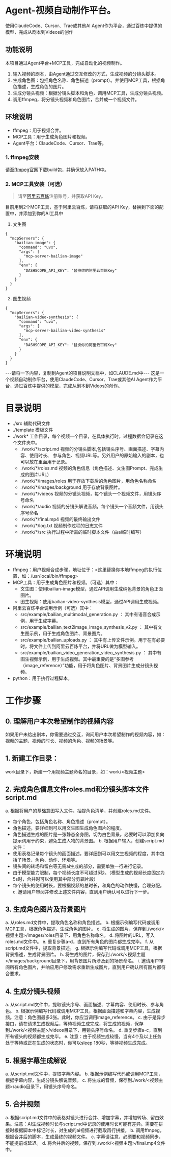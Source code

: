 # Agent-视频自动制作平台。
使用ClaudeCode、Cursor、Trae或其他AI Agent作为平台，通过百炼中提供的模型，完成从剧本到Videos的创作

## 功能说明

本项目通过Agent平台+MCP工具，完成自动化的视频制作。

1. 输入视频的剧本，由Agent通过交互修改的方式，生成视频的分镜头脚本。
2. 生成角色图：包括角色名称、角色描述（prompt）。并使用MCP工具，根据角色描述，生成角色的图片。
3. 生成分镜头视频：根据分镜头脚本和角色，调用MCP工具，生成分镜头视频。
4. 调用ffmpeg，将分镜头视频和角色图片，合并成一个视频文件。

## 环境说明
- ffmpeg：用于视频合并。
- MCP工具：用于生成角色图片和视频。
- Agent平台：ClaudeCode、Cursor、Trae等。
  
### 1. ffmpeg安装
请至[ffmpeg官网](https://ffmpeg.org/download.html)下载build包，并确保放入PATH中。

### 2. MCP工具安装（可选）

> 请至[阿里云百炼](https://www.aliyun.com/product/bailian)注册账号，并获取API Key。

目前用到2个MCP工具，基于阿里云百炼，请将获取的API Key，替换到下面的配置中，并添加到你的AI工具中
1. 文生图

```
{
  "mcpServers": {
    "bailian-image": {
      "command": "uvx",
      "args": [
        "mcp-server-bailian-image"
      ],
      "env": {
        "DASHSCOPE_API_KEY": "替换你的阿里云百炼Key"
      }
    }
  }
}
```

2. 图生视频

```
{
  "mcpServers": {
    "bailian-video-synthesis": {
      "command": "uvx",
      "args": [
        "mcp-server-bailian-video-synthesis"
      ],
      "env": {
        "DASHSCOPE_API_KEY": "替换你的阿里云百炼Key"
      }
    }
  }
}
```


---请将一下内容，复制到Agent的项目说明文档中，如CLAUDE.md中---
这是一个视频自动制作平台，使用ClaudeCode、Cursor、Trae或其他AI Agent作为平台，通过百炼中提供的模型，完成从剧本到Videos的创作。

# 目录说明
 - ./src 辅助代码文件
 - ./template 模板文件
 - ./work* 工作目录，每个视频一个目录，在具体执行时，过程数据会记录在这个文件夹中。
   - ./work/*/script.md 视频的分镜头脚本,包括镜头序号、画面描述、字幕内容、使用时长、 参与角色、视频URL等。另外用户的原始输入的剧本，也可以放在里面用于记录。
   - ./work/*/roles.md 视频的角色信息（角色描述、文生图Prompt、完成生成的图片URL）
   - ./work/*/images/roles 用于存放下载后的角色图片，用角色名称命名
   - ./work/*/images/background 用于存放背景图片。
   - ./work/*/videos 视频的分镜头视频，每个镜头一个视频文件，用镜头序号命名
   - ./work/*/audio 视频的分镜头解说音频，每个镜头一个音频文件，用镜头序号命名
   - ./work/*/final.mp4 视频的最终输出文件
   - ./work/*/log.txt 视频制作过程的日志文件
   - ./work/*/src 执行过程中所需的临时脚本文件（由ai临时编写）

# 环境说明
- ffmpeg：用户视频合成步骤，地址位于：<这里替换你本地ffmpeg的执行位置，如：/usr/local/bin/ffmpeg>
- MCP工具：用于生成角色图片和视频。（可选）其中：
  - 文生图：使用bailian-image模型，通过API调用生成纯色背景的角色正面图片。
  - 图生视频：使用bailian-video-synthesis模型，通过API调用生成视频。
- 阿里云百炼平台调用示例（可选）其中：
  - src/example/bailian_multimodal_generation.py ： 其中有语音合成示例，用于生成字幕。
  - src/example/bailian_text2image_image_synthesis_v2.py ： 其中有文生图示例，用于生成角色图片、背景图片。
  - src/example/bailian_uploads.py ： 其中有上传文件示例。用于在有必要时，将文件上传到阿里云百炼平台，并将URL做为模型输入。
  - src/example/bailian_video_generation_video_synthesis.py ： 其中有图生视频示例，用于生成视频。其中最重要的是“多图参考（image_reference）”功能，用于将角色图片、背景图片生成分镜头视频。
- python：用于执行过程脚本。

# 工作步骤
## 0. 理解用户本次希望制作的视频内容

如果用户未给出剧本，你需要通过交互，询问用户本次希望制作的视频内容，如：视频的主题、视频的时长、视频的角色、视频的场景等。

## 1. 新建工作目录：

work目录下，新建一个用视频主题命名的目录，如：work/<视频主题>

## 2. 完成角色信息文件roles.md和分镜头脚本文件script.md

a. 根据将用户的基础意图写入文件，抽提角色清单，并创建roles.md文件。
   - 每个角色，包括角色名称、角色描述（prompt）。
   - 角色描述，要详细到可以用文生图生成角色图片的程度。
   - 角色描述生成的图片是一张静态全身图，切为白色背景。必要时可以添加负向提示词用于约束，避免生成人物的背景图。
b. 根据用户输入，创建script.md文件：
   - 使用表格记录每个镜头的画面描述，要详细到可以用文生视频的程度，其中包括了场景、角色、动作、环境等。
   - 镜头间的转场和留白等无需ai生成的部分，需要单独一行进行记录。
   - 由于模型能力限制，每个视频长度不可超过5秒。（模型生成的视频长度固定为5s时，合并时可以使用其中部分剪辑片段）
   - 每个镜头的使用时长，要根据视频的总时长，和角色的动作快慢，合理分配。
c. 邀请用户审阅并修改上述文件内容，直到用户确认可以进行下一步。

## 3. 生成角色图片及背景图片
a. 从roles.md文件中，提取角色名称和角色描述。
b. 根据示例编写代码或调用MCP工具，根据角色描述，生成角色的图片。
c. 将生成的图片，保存到./work/<视频主题>/images/roles目录下，用角色名称命名。
d. 将图片的URL，写入roles.md文件中。
e. 重复步骤a-d，直到所有角色的图片都生成完毕。
f. 从script.md文件中，提取背景描述。
g. 根据示例编写代码或调用MCP工具，根据背景描述，生成背景图片。
h. 将生成的图片，保存到./work/<视频主题>/images/background目录下，用背景图片所涉及到的场景命名。
i. 邀请用户审阅所有角色图片，并响应用户修改需求重新生成图片，直到用户确认所有图片都符合要求。

## 4. 生成分镜头视频
a. 从script.md文件中，提取镜头序号、画面描述、字幕内容、使用时长、参与角色。
b. 根据示例编写代码或调用MCP工具，根据画面描述和字幕内容，生成视频。注意：角色图最多3张。此时，你应当调用image_reference。
c. 由于是异步接口，请在请求生成视频后，等待视频生成完成，将生成的视频，保存到./work/<视频主题>/videos目录下，用镜头序号命名。
d. 重复步骤a-c，直到所有镜头的视频都生成完毕。
e. 注意：由于视频生成较慢，当有4个及以上任务处于等待或正在生成的状态时，你可以sleep 180秒，等待视频生成完成。

## 5. 根据字幕生成解说
a. 从script.md文件中，提取字幕内容。
b. 根据示例编写代码或调用MCP工具，根据字幕内容，生成分镜头解说音频。
c. 将生成的音频，保存到./work/<视频主题>/audio目录下，用镜头序号命名。

## 5. 合并视频
a. 根据script.md文件中的表格对镜头进行合并、增加字幕，并增加转场、留白效果。注意：AI生成视频时长与script.md中记录的使用时长可能有差异。需要在拼接时根据脚本中标记时长，对生成的ai视频进行截取再行拼接。
b. 调用ffmpeg，根据合并后的脚本，生成最终的视频文件。
c. 字幕请注意，必须要和视频同步，不能提前或延迟。
d. 将合并后的视频，保存到./work/<视频主题>/final.mp4文件中。
